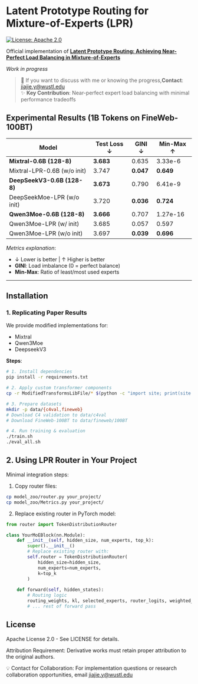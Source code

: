 # Latent Prototype Routing for Mixture-of-Experts (LPR)

[![License: Apache 2.0](https://img.shields.io/badge/License-Apache_2.0-blue.svg)](./LICENSE)

Official implementation of **[Latent Prototype Routing: Achieving Near-Perfect Load Balancing in Mixture-of-Experts]([https://arxiv.org/](https://arxiv.org/abs/2506.21328))**  

*Work in progress*

> 📧 If you want to discuss with me or knowing the progress,**Contact**: jiajie.y@wustl.edu  
> ✨ **Key Contribution**: Near-perfect expert load balancing with minimal performance tradeoffs

## Experimental Results (1B Tokens on FineWeb-100BT)
| Model                      | Test Loss ↓ | GINI ↓   | Min-Max ↑ |
|----------------------------|-------------|----------|-----------|
| **Mixtral-0.6B (128-8)**   | **3.683**   | 0.635    | 3.33e-6   |
| Mixtral-LPR-0.6B (w/o init)| 3.747       | **0.047**| **0.649** |
| **DeepSeekV3-0.6B (128-8)**| **3.673**   | 0.790    | 6.41e-9   |
| DeepSeekMoe-LPR (w/o init) | 3.720       | **0.036**| **0.724** |
| **Qwen3Moe-0.6B (128-8)**  | **3.666**   | 0.707    | 1.27e-16  |
| Qwen3Moe-LPR (w/ init)     | 3.685       | 0.057    | 0.597     |
| Qwen3Moe-LPR (w/o init)    | 3.697       | **0.039**| **0.696** |

*Metrics explanation*:  
- ↓ Lower is better | ↑ Higher is better
- **GINI**: Load imbalance (0 = perfect balance)
- **Min-Max**: Ratio of least/most used experts

---

## Installation

### 1. Replicating Paper Results
We provide modified implementations for:
- Mixtral
- Qwen3Moe
- DeepseekV3

**Steps**:
```bash
# 1. Install dependencies
pip install -r requirements.txt

# 2. Apply custom transformer components
cp -r ModifiedTransformsLibFile/* $(python -c "import site; print(site.getsitepackages()[0])")/transformers/

# 3. Prepare datasets
mkdir -p data/{c4val,fineweb}
# Download C4 validation to data/c4val
# Download FineWeb-100BT to data/fineweb/100BT

# 4. Run training & evaluation
./train.sh
./eval_all.sh
```

## 2. Using LPR Router in Your Project
Minimal integration steps:

1. Copy router files:

```bash
cp model_zoo/router.py your_project/
cp model_zoo/Metrics.py your_project/
```
2. Replace existing router in PyTorch model:
```python
from router import TokenDistributionRouter

class YourMoEBlock(nn.Module):
    def __init__(self, hidden_size, num_experts, top_k):
        super().__init__()
        # Replace existing router with:
        self.router = TokenDistributionRouter(
            hidden_size=hidden_size,
            num_experts=num_experts,
            k=top_k
        )
    
    def forward(self, hidden_states):
        # Routing logic
        routing_weights, kl, selected_experts, router_logits, weighted_key = self.router(hidden_states)
        # ... rest of forward pass

```

## License
Apache License 2.0 - See LICENSE for details.

Attribution Requirement: Derivative works must retain proper attribution to the original authors.

💡 Contact for Collaboration: For implementation questions or research collaboration opportunities, email jiajie.y@wustl.edu
